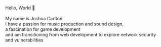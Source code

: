 Hello, World 🌱<br>  
My name is Joshua Carlton <br>
I have a passion for music production and sound design, <br>
a fascination for game development <br>
and am transitioning from web development to explore network security and vulnerabilities

<!---
carltonkess/carltonkess is a ✨ special ✨ repository because its `README.md` (this file) appears on your GitHub profile.
You can click the Preview link to take a look at your changes.
--->
